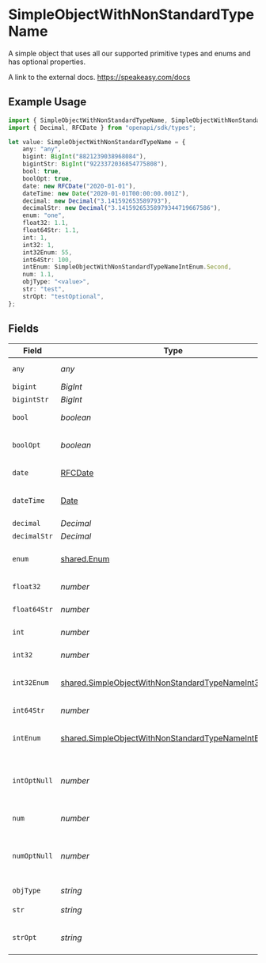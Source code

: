 # SimpleObjectWithNonStandardTypeName

A simple object that uses all our supported primitive types and enums and has optional properties.

A link to the external docs.
<https://speakeasy.com/docs>

## Example Usage

```typescript
import { SimpleObjectWithNonStandardTypeName, SimpleObjectWithNonStandardTypeNameIntEnum } from "openapi/sdk/models/shared";
import { Decimal, RFCDate } from "openapi/sdk/types";

let value: SimpleObjectWithNonStandardTypeName = {
    any: "any",
    bigint: BigInt("8821239038968084"),
    bigintStr: BigInt("9223372036854775808"),
    bool: true,
    boolOpt: true,
    date: new RFCDate("2020-01-01"),
    dateTime: new Date("2020-01-01T00:00:00.001Z"),
    decimal: new Decimal("3.141592653589793"),
    decimalStr: new Decimal("3.14159265358979344719667586"),
    enum: "one",
    float32: 1.1,
    float64Str: 1.1,
    int: 1,
    int32: 1,
    int32Enum: 55,
    int64Str: 100,
    intEnum: SimpleObjectWithNonStandardTypeNameIntEnum.Second,
    num: 1.1,
    objType: "<value>",
    str: "test",
    strOpt: "testOptional",
};
```

## Fields

| Field                                                                                                                             | Type                                                                                                                              | Required                                                                                                                          | Description                                                                                                                       | Example                                                                                                                           |
| --------------------------------------------------------------------------------------------------------------------------------- | --------------------------------------------------------------------------------------------------------------------------------- | --------------------------------------------------------------------------------------------------------------------------------- | --------------------------------------------------------------------------------------------------------------------------------- | --------------------------------------------------------------------------------------------------------------------------------- |
| `any`                                                                                                                             | *any*                                                                                                                             | :heavy_check_mark:                                                                                                                | An any property.                                                                                                                  | any                                                                                                                               |
| `bigint`                                                                                                                          | *BigInt*                                                                                                                          | :heavy_minus_sign:                                                                                                                | N/A                                                                                                                               | 8821239038968084                                                                                                                  |
| `bigintStr`                                                                                                                       | *BigInt*                                                                                                                          | :heavy_minus_sign:                                                                                                                | N/A                                                                                                                               | 9223372036854775808                                                                                                               |
| `bool`                                                                                                                            | *boolean*                                                                                                                         | :heavy_check_mark:                                                                                                                | A boolean property.                                                                                                               | true                                                                                                                              |
| `boolOpt`                                                                                                                         | *boolean*                                                                                                                         | :heavy_minus_sign:                                                                                                                | An optional boolean property.                                                                                                     | true                                                                                                                              |
| `date`                                                                                                                            | [RFCDate](../../../types/rfcdate.md)                                                                                              | :heavy_check_mark:                                                                                                                | A date property.                                                                                                                  | 2020-01-01                                                                                                                        |
| `dateTime`                                                                                                                        | [Date](https://developer.mozilla.org/en-US/docs/Web/JavaScript/Reference/Global_Objects/Date)                                     | :heavy_check_mark:                                                                                                                | A date-time property.                                                                                                             | 2020-01-01T00:00:00.001Z                                                                                                          |
| `decimal`                                                                                                                         | *Decimal*                                                                                                                         | :heavy_minus_sign:                                                                                                                | N/A                                                                                                                               | 3.141592653589793                                                                                                                 |
| `decimalStr`                                                                                                                      | *Decimal*                                                                                                                         | :heavy_minus_sign:                                                                                                                | N/A                                                                                                                               | 3.14159265358979344719667586                                                                                                      |
| `enum`                                                                                                                            | [shared.Enum](../../../sdk/models/shared/enum.md)                                                                                 | :heavy_check_mark:                                                                                                                | A string based enum                                                                                                               | one                                                                                                                               |
| `float32`                                                                                                                         | *number*                                                                                                                          | :heavy_check_mark:                                                                                                                | A float32 property.                                                                                                               | 1.1                                                                                                                               |
| `float64Str`                                                                                                                      | *number*                                                                                                                          | :heavy_minus_sign:                                                                                                                | A float64 string                                                                                                                  | 1.1                                                                                                                               |
| `int`                                                                                                                             | *number*                                                                                                                          | :heavy_check_mark:                                                                                                                | An integer property.                                                                                                              | 1                                                                                                                                 |
| `int32`                                                                                                                           | *number*                                                                                                                          | :heavy_check_mark:                                                                                                                | An int32 property.                                                                                                                | 1                                                                                                                                 |
| `int32Enum`                                                                                                                       | [shared.SimpleObjectWithNonStandardTypeNameInt32Enum](../../../sdk/models/shared/simpleobjectwithnonstandardtypenameint32enum.md) | :heavy_check_mark:                                                                                                                | An int32 enum property.                                                                                                           | 55                                                                                                                                |
| `int64Str`                                                                                                                        | *number*                                                                                                                          | :heavy_minus_sign:                                                                                                                | An int64 string                                                                                                                   | 100                                                                                                                               |
| `intEnum`                                                                                                                         | [shared.SimpleObjectWithNonStandardTypeNameIntEnum](../../../sdk/models/shared/simpleobjectwithnonstandardtypenameintenum.md)     | :heavy_check_mark:                                                                                                                | An integer enum property.                                                                                                         | 2                                                                                                                                 |
| `intOptNull`                                                                                                                      | *number*                                                                                                                          | :heavy_minus_sign:                                                                                                                | An optional integer property will be null for tests.                                                                              |                                                                                                                                   |
| `num`                                                                                                                             | *number*                                                                                                                          | :heavy_check_mark:                                                                                                                | A number property.                                                                                                                | 1.1                                                                                                                               |
| `numOptNull`                                                                                                                      | *number*                                                                                                                          | :heavy_minus_sign:                                                                                                                | An optional number property will be null for tests.                                                                               |                                                                                                                                   |
| `objType`                                                                                                                         | *string*                                                                                                                          | :heavy_check_mark:                                                                                                                | N/A                                                                                                                               |                                                                                                                                   |
| `str`                                                                                                                             | *string*                                                                                                                          | :heavy_check_mark:                                                                                                                | A string property.                                                                                                                | test                                                                                                                              |
| `strOpt`                                                                                                                          | *string*                                                                                                                          | :heavy_minus_sign:                                                                                                                | An optional string property.                                                                                                      | testOptional                                                                                                                      |